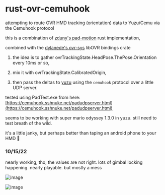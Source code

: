 # rust-ovr-cemuhook
attempting to route OVR HMD tracking (orientation) data to Yuzu/Cemu via the Cemuhook protocol

this is a combination of [zduny's pad-motion](https://github.com/zduny/pad_motion/) rust implementation, 

combined with the [dylanede's ovr-sys](https://github.com/dylanede/ovr-sys) libOVR bindings crate

1. the idea is to gather ovrTrackingState.HeadPose.ThePose.Orientation every 10ms or so,

2. mix it with ovrTrackingState.CalibratedOrigin, 

3. then pass the deltas to [yuzu](https://github.com/yuzu-emu/yuzu) using the `cemuhook` protocol over a little UDP server. 

tested using PadTest.exe from here: [https://cemuhook.sshnuke.net/padudpserver.html](https://cemuhook.sshnuke.net/padudpserver.html)

seems to be working with super mario odyssey 1.3.0 in yuzu. still need to test breath of the wild.

it's a little janky, but perhaps better than taping an android phone to your HMD :shrug:

### 10/15/22
nearly working, tho, the values are not right. lots of gimbal locking happening. nearly playable. but mostly a mess

![image](https://user-images.githubusercontent.com/1683122/195977309-719c7902-a4fd-41d3-9f5b-25dbbb8bc77e.png)

![image](https://user-images.githubusercontent.com/1683122/195977320-03bff96a-7705-46b5-9a3d-f5a1b1e1ab1e.png)
